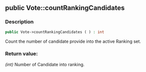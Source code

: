 ## public Vote::countRankingCandidates

### Description    

```php
public Vote->countRankingCandidates ( ) : int
```

Count the number of candidate provide into the active Ranking set.
    

### Return value:   

*(int)* Number of Candidate into ranking.

